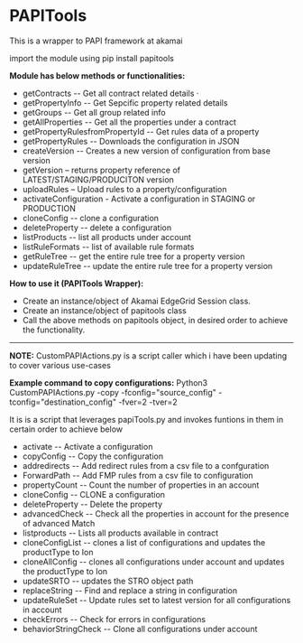 # PAPITools
This is a wrapper to PAPI framework at akamai

import the module using pip install papitools
 
**Module has below methods or functionalities:**
 

 - getContracts  -- Get all contract related details  ·
 - getPropertyInfo -- Get Sepcific property related details 
 - getGroups -- Get all group related info
 - getAllProperties -- Get all the properties under a contract
 - getPropertyRulesfromPropertyId -- Get rules data of a property
 - getPropertyRules  -- Downloads the configuration in JSON   
 - createVersion  -- Creates a new version of  configuration from base version
 - getVersion – returns property reference of LATEST/STAGING/PRODUCITON version
 - uploadRules – Upload rules to a property/configuration 
 - activateConfiguration  - Activate a configuration in STAGING or PRODUCTION
 - cloneConfig -- clone a configuration 
 - deleteProperty -- delete a configuration
 - listProducts -- list all products under account
 - listRuleFormats -- list of available rule formats
 - getRuleTree -- get the entire rule tree for a property version
 - updateRuleTree -- update the entire rule tree for a property version 
 

 
**How to use it (PAPITools Wrapper):**

 - Create an instance/object of Akamai EdgeGrid Session class. 
 - Create an instance/object of papitools class 
 - Call the above methods on papitools object, in desired order to achieve the functionality.

 
----------


 **NOTE:** 
 CustomPAPIActions.py is a script caller which i have been updating to cover various use-cases

**Example command to copy configurations:**
Python3 CustomPAPIActions.py -copy -fconfig="source_config" -tconfig="destination_config" -fver=2 -tver=2 

 It is is a script that leverages papiTools.py and invokes funtions in them in certain order to achieve below
 - activate  -- Activate a configuration     
 - copyConfig -- Copy the configuration     
 - addredirects  -- Add redirect rules from a csv file to a confguration  
 - ForwardPath  -- Add FMP rules from a csv file to configuration   
 - propertyCount -- Count the number of properties in an account    
 - cloneConfig -- CLONE a configuration 
 - deleteProperty  --  Delete the property     
 - advancedCheck  -- Check all the properties in account for the presence of advanced Match
 - listproducts -- Lists all products available in contract
 - cloneConfigList -- clones a list of configurations and updates the productType to Ion
 - cloneAllConfig -- clones all configurations under account and updates the productType to Ion
 - updateSRTO -- updates the STRO object path
 - replaceString -- Find and replace a string in configuration
 - updateRuleSet -- Update rules set to latest version for all configurations in account
 - checkErrors -- Check for errors in configurations
 - behaviorStringCheck -- Clone all configurations under account

